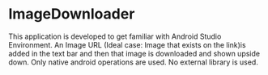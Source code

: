 # ImageDownloader
This application is developed to get familiar with Android Studio Environment.
An Image URL (Ideal case: Image that exists on the link)is added in the text bar and then that image is downloaded and shown upside down.
Only native android operations are used. No external library is used. 
